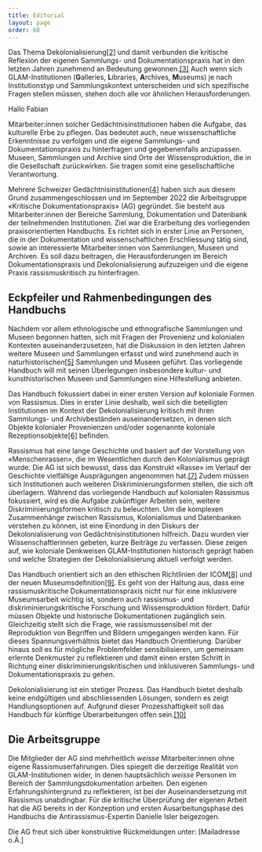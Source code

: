 ```yaml
---
title: Editorial
layout: page
order: 60
---
```


Das Thema Dekolonialisierung[[2]](#footnote-2) und damit verbunden die kritische Reflexion der eigenen Sammlungs- und Dokumentationspraxis hat in den letzten Jahren zunehmend an Bedeutung gewonnen.[[3]](#footnote-3) Auch wenn sich GLAM-Institutionen (**G**alleries, **L**ibraries, **A**rchives, **M**useums) je nach Institutionstyp und Sammlungskontext unterscheiden und sich spezifische Fragen stellen müssen, stehen doch alle vor ähnlichen Herausforderungen.

Hallo Fabian

Mitarbeiter:innen solcher Gedächtnisinstitutionen haben die Aufgabe, das kulturelle Erbe zu pflegen. Das bedeutet auch, neue wissenschaftliche Erkenntnisse zu verfolgen und die eigene Sammlungs- und Dokumentationspraxis zu hinterfragen und gegebenenfalls anzupassen. Museen, Sammlungen und Archive sind Orte der Wissensproduktion, die in die Gesellschaft zurückwirken. Sie tragen somit eine gesellschaftliche Verantwortung.

Mehrere Schweizer Gedächtnisinstitutionen[[4]](#footnote-4) haben sich aus diesem Grund zusammengeschlossen und im September 2022 die Arbeitsgruppe «Kritische Dokumentationspraxis» (AG) gegründet. Sie besteht aus Mitarbeiter:innen der Bereiche Sammlung, Dokumentation und Datenbank der teilnehmenden Institutionen. Ziel war die Erarbeitung des vorliegenden praxisorientierten Handbuchs. Es richtet sich in erster Linie an Personen, die in der Dokumentation und wissenschaftlichen Erschliessung tätig sind, sowie an interessierte Mitarbeiter:innen von Sammlungen, Museen und Archiven. Es soll dazu beitragen, die Herausforderungen im Bereich Dokumentationspraxis und Dekolonialisierung aufzuzeigen und die eigene Praxis rassismuskritisch zu hinterfragen.

## Eckpfeiler und Rahmenbedingungen des Handbuchs

Nachdem vor allem ethnologische und ethnografische Sammlungen und Museen begonnen hatten, sich mit Fragen der Provenienz und kolonialen Kontexten auseinanderzusetzen, hat die Diskussion in den letzten Jahren weitere Museen und Sammlungen erfasst und wird zunehmend auch in naturhistorischen[[5]](#footnote-5) Sammlungen und Museen geführt. Das vorliegende Handbuch will mit seinen Überlegungen insbesondere kultur- und kunsthistorischen Museen und Sammlungen eine Hilfestellung anbieten.

Das Handbuch fokussiert dabei in einer ersten Version auf koloniale Formen von Rassismus. Dies in erster Linie deshalb, weil sich die beteiligten Institutionen im Kontext der Dekolonialisierung kritisch mit ihren Sammlungs- und Archivbeständen auseinandersetzen, in denen sich Objekte kolonialer Provenienzen und/oder sogenannte koloniale Rezeptionsobjekte[[6]](#footnote-6) befinden.

Rassismus hat eine lange Geschichte und basiert auf der Vorstellung von «Menschenrassen», die im Wesentlichen durch den Kolonialismus geprägt wurde. Die AG ist sich bewusst, dass das Konstrukt «Rasse» im Verlauf der Geschichte vielfältige Ausprägungen angenommen hat.[[7]](#footnote-7) Zudem müssen sich Institutionen auch weiteren Diskriminierungsformen stellen, die sich oft überlagern. Während das vorliegende Handbuch auf kolonialen Rassismus fokussiert, wird es die Aufgabe zukünftiger Arbeiten sein, weitere Diskriminierungsformen kritisch zu beleuchten. Um die komplexen Zusammenhänge zwischen Rassismus, Kolonialismus und Datenbanken verstehen zu können, ist eine Einordung in den Diskurs der Dekolonialisierung von Gedächtnisinstitutionen hilfreich. Dazu wurden vier Wissenschaftlerinnen gebeten, kurze Beiträge zu verfassen. Diese zeigen auf, wie koloniale Denkweisen GLAM-Institutionen historisch geprägt haben und welche Strategien der Dekolonialisierung aktuell verfolgt werden.

Das Handbuch orientiert sich an den ethischen Richtlinien der ICOM[[8]](#footnote-8) und der neuen Museumsdefinition[[9]](#footnote-9). Es geht von der Haltung aus, dass eine rassismuskritische Dokumentationspraxis nicht nur für eine inklusivere Museumsarbeit wichtig ist, sondern auch rassismus- und diskriminierungskritische Forschung und Wissensproduktion fördert. Dafür müssen Objekte und historische Dokumentationen zugänglich sein. Gleichzeitig stellt sich die Frage, wie rassismussensibel mit der Reproduktion von Begriffen und Bildern umgegangen werden kann. Für dieses Spannungsverhältnis bietet das Handbuch Orientierung. Darüber hinaus soll es für mögliche Problemfelder sensibilisieren, um gemeinsam erlernte Denkmuster zu reflektieren und damit einen ersten Schritt in Richtung einer diskriminierungskritischen und inklusiveren Sammlungs- und Dokumentationspraxis zu gehen.

Dekolonialisierung ist ein stetiger Prozess. Das Handbuch bietet deshalb keine endgültigen und abschliessenden Lösungen, sondern es zeigt Handlungsoptionen auf. Aufgrund dieser Prozesshaftigkeit soll das Handbuch für künftige Überarbeitungen offen sein.[[10]](#footnote-10)

## Die Arbeitsgruppe

Die Mitglieder der AG sind mehrheitlich *weisse* Mitarbeiter:innen ohne eigene Rassismuserfahrungen. Dies spiegelt die derzeitige Realität von GLAM-Institutionen wider, in denen hauptsächlich *weisse* Personen im Bereich der Sammlungsdokumentation arbeiten. Den eigenen Erfahrungshintergrund zu reflektieren, ist bei der Auseinandersetzung mit Rassismus unabdingbar. Für die kritische Überprüfung der eigenen Arbeit hat die AG bereits in der Konzeption und ersten Ausarbeitungsphase des Handbuchs die Antirassismus-Expertin Danielle Isler beigezogen.

Die AG freut sich über konstruktive Rückmeldungen unter: [Mailadresse o.Ä.]
